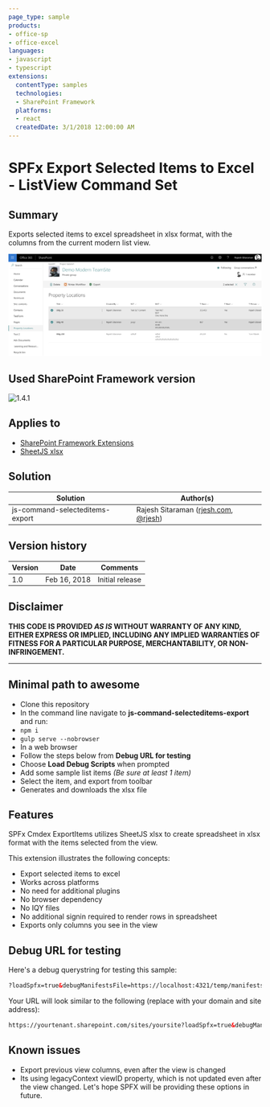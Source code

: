 ```yaml
---
page_type: sample
products:
- office-sp
- office-excel
languages:
- javascript
- typescript
extensions:
  contentType: samples
  technologies:
  - SharePoint Framework
  platforms:
  - react
  createdDate: 3/1/2018 12:00:00 AM
---
```

# SPFx Export Selected Items to Excel -  ListView Command Set

## Summary

Exports selected items to excel spreadsheet in xlsx format, with the columns from the current modern list view.

<a href="http://www.youtube.com/watch?feature=player_embedded&v=NInVJqAmbns" target="_blank"><img src="./assets/excel-export-preview.png" alt="export selected items" /></a>

## Used SharePoint Framework version

![1.4.1](https://img.shields.io/badge/version-1.4.1-green.svg)

## Applies to

* [SharePoint Framework Extensions](https://dev.office.com/sharepoint/docs/spfx/extensions/overview-extensions)
* [SheetJS xlsx](https://www.npmjs.com/package/xlsx)

## Solution

Solution|Author(s)
--------|---------
js-command-selecteditems-export | Rajesh Sitaraman ([rjesh.com](http://rjesh.com), [@rjesh](https://twitter.com/rjesh))

## Version history

Version|Date|Comments
-------|----|--------
1.0|Feb 16, 2018|Initial release

## Disclaimer

**THIS CODE IS PROVIDED *AS IS* WITHOUT WARRANTY OF ANY KIND, EITHER EXPRESS OR IMPLIED, INCLUDING ANY IMPLIED WARRANTIES OF FITNESS FOR A PARTICULAR PURPOSE, MERCHANTABILITY, OR NON-INFRINGEMENT.**

---

## Minimal path to awesome

* Clone this repository
* In the command line navigate to **js-command-selecteditems-export** and run:
* `npm i`
* `gulp serve --nobrowser`
* In a web browser
* Follow the steps below from **Debug URL for testing**
* Choose **Load Debug Scripts** when prompted 
* Add some sample list items _(Be sure at least 1 item)_
* Select the item, and export from toolbar
* Generates and downloads the xlsx file

## Features

SPFx Cmdex ExportItems utilizes SheetJS xlsx to create spreadsheet in xlsx format with the items selected from the view.

This extension illustrates the following concepts:

* Export selected items to excel
* Works across platforms
* No need for additional plugins
* No browser dependency
* No IQY files
* No additional signin required to render rows in spreadsheet
* Exports only columns you see in the view

## Debug URL for testing

Here's a debug querystring for testing this sample:

```html
?loadSpfx=true&debugManifestsFile=https://localhost:4321/temp/manifests.js&customActions={"aaa4141f-7829-4b98-af0f-a1e0e6f273fd":{"location":"ClientSideExtension.ListViewCommandSet.CommandBar"}}
```

Your URL will look similar to the following (replace with your domain and site address):

```html
https://yourtenant.sharepoint.com/sites/yoursite?loadSpfx=true&debugManifestsFile=https://localhost:4321/temp/manifests.js&customActions={"aaa4141f-7829-4b98-af0f-a1e0e6f273fd":{"location":"ClientSideExtension.ListViewCommandSet.CommandBar"}}
```

## Known issues

* Export previous view columns, even after the view is changed
* Its using legacyContext viewID property, which is not updated even after the view changed. Let's hope SPFX will be providing these options in future.
